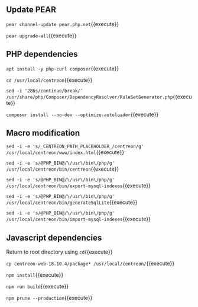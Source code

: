 ## Update PEAR

`pear channel-update pear.php.net`{{execute}}

`pear upgrade-all`{{execute}}

## PHP dependencies

`apt install -y php-curl composer`{{execute}}

`cd /usr/local/centreon`{{execute}}

`sed -i '286s/continue/break/' /usr/share/php/Composer/DependencyResolver/RuleSetGenerator.php`{{execute}}

`composer install --no-dev --optimize-autoloader`{{execute}}

## Macro modification

`sed -i -e 's/_CENTREON_PATH_PLACEHOLDER_/centreon/g' /usr/local/centreon/www/index.html`{{execute}}

`sed -i -e 's/@PHP_BIN@/\/usr\/bin\/php/g' /usr/local/centreon/bin/centreon`{{execute}}

`sed -i -e 's/@PHP_BIN@/\/usr\/bin\/php/g' /usr/local/centreon/bin/export-mysql-indexes`{{execute}}

`sed -i -e 's/@PHP_BIN@/\/usr\/bin\/php/g' /usr/local/centreon/bin/generateSqlLite`{{execute}}

`sed -i -e 's/@PHP_BIN@/\/usr\/bin\/php/g' /usr/local/centreon/bin/import-mysql-indexes`{{execute}}

## Javascript dependencies

Return to root directory using `cd`{{execute}}

`cp centreon-web-18.10.4/package* /usr/local/centreon/`{{execute}}

`npm install`{{execute}}

`npm run build`{{execute}}

`npm prune --production`{{execute}}

